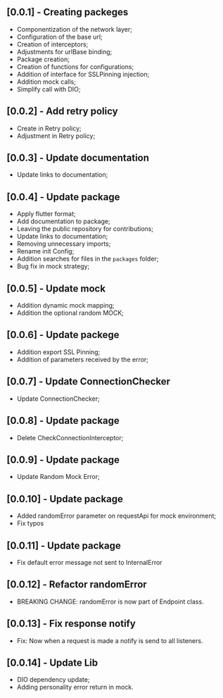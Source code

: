 ## [0.0.1] - Creating packeges

- Componentization of the network layer;
- Configuration of the base url;
- Creation of interceptors;
- Adjustments for urlBase binding;
- Package creation;
- Creation of functions for configurations;
- Addition of interface for SSLPinning injection;
- Addition mock calls;
- Simplify call with DIO;

## [0.0.2] - Add retry policy

- Create in Retry policy;
- Adjustment in Retry policy;

## [0.0.3] - Update documentation

- Update links to documentation;

## [0.0.4] - Update package

- Apply flutter format;
- Add documentation to package;
- Leaving the public repository for contributions;
- Update links to documentation;
- Removing unnecessary imports;
- Rename init Config;
- Addition searches for files in the `packages` folder;
- Bug fix in mock strategy;

## [0.0.5] - Update mock

- Addition dynamic mock mapping;
- Addition the optional random MOCK;

## [0.0.6] - Update packege

- Addition export SSL Pinning;
- Addition of parameters received by the error;

## [0.0.7] - Update ConnectionChecker

- Update ConnectionChecker;

## [0.0.8] - Update package

- Delete CheckConnectionInterceptor;

## [0.0.9] - Update package

- Update Random Mock Error;

## [0.0.10] - Update package

- Added randomError parameter on requestApi for mock environment;
- Fix typos

## [0.0.11] - Update package

- Fix default error message not sent to InternalError

## [0.0.12] - Refactor randomError

- BREAKING CHANGE: randomError is now part of Endpoint class.

## [0.0.13] - Fix response notify

- Fix: Now when a request is made a notify is send to all listeners.

## [0.0.14] - Update Lib

- DIO dependency update;
- Adding personality error return in mock.
